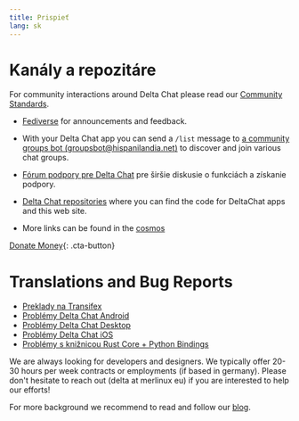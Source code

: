 ```yaml
---
title: Prispieť 
lang: sk 
--- 
```


# Kanály a repozitáre

For community interactions around Delta Chat please read our [Community Standards](community-standards).

- [Fediverse](https://chaos.social/web/@delta) for announcements and feedback.

- With your Delta Chat app you can send a `/list` message to [a community
  groups bot (groupsbot@hispanilandia.net)](mailto:groupsbot@hispanilandia.net) to discover and join various chat groups.

- [Fórum podpory pre Delta Chat](https://support.delta.chat) pre širšie diskusie o funkciách a získanie podpory.

- [Delta Chat repositories](https://github.com/deltachat/) where you can
  find the code for DeltaChat apps and this web site.

- More links can be found in the [cosmos](https://cosmos.delta.chat)

[Donate Money](donate){: .cta-button}

# Translations and Bug Reports

- [Preklady na Transifex](https://www.transifex.com/delta-chat/public/)
- [Problémy Delta Chat Android](https://github.com/deltachat/deltachat-android/issues)
- [Problémy Delta Chat Desktop](https://github.com/deltachat/deltachat-desktop/issues)
- [Problémy Delta Chat iOS](https://github.com/deltachat/deltachat-ios/issues)
- [Problémy s knižnicou Rust Core + Python Bindings](https://github.com/deltachat/deltachat-core-rust/issues)

We are always looking for developers and designers.
We typically offer 20-30 hours per week contracts or employments (if based in germany).
Please don't hesitate to reach out (delta at merlinux eu)
if you are interested to help our efforts!

For more background we recommend to read and follow our [blog](https://delta.chat/en/blog).
